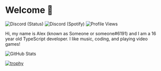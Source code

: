 # Welcome 👋
![Discord (Status)](https://img.shields.io/endpoint?url=https://dev.discordprofiles.me/api/badge/status/235413185639874561?simple=true&logo=discord&logoColor=white&color=43B581) ![Discord (Spotify)](https://img.shields.io/endpoint?label=Listening%20To&url=https://dev.discordprofiles.me/api/badge/spotify/235413185639874561&color=1ED45F) ![Profile Views](https://komarev.com/ghpvc/?username=SocketSomeone)

Hi, my name is Alex (known as Someone or someone#6191) and I am a 16 year old TypeScript developer. I like music, coding, and playing video games!

<!-- Credit: https://github.com/anuraghazra/github-readme-stats -->
![GitHub Stats](https://github-readme-stats.vercel.app/api?username=SocketSomeone&count_private=true&show_icons=true&theme=dracula)

[![trophy](https://github-profile-trophy.vercel.app/?username=SocketSomeone&theme=onedark)](https://github.com/ryo-ma/github-profile-trophy)
